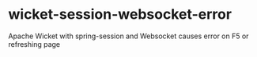 # wicket-session-websocket-error
Apache Wicket with spring-session and Websocket causes error on F5 or refreshing page
